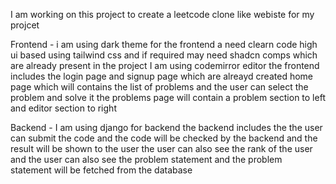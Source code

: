 I am working on this project to create a leetcode clone like webiste for my projcet

Frontend - 
i am using dark theme for the frontend
a need clearn code high ui based using tailwind css and if required may need shadcn comps which are already present in the project
I am using codemirror editor 
the frontend includes the 
login page and signup page which are alreayd created
home page which will contains the list of problems and the user can select the problem and solve it
the problems page will contain a problem section to left and editor section to right

Backend - 
I am using django for backend 
the backend includes the 
the user can submit the code and the code will be checked by the backend and the result will be shown to the user
the user can also see the rank of the user and the user can also see the problem statement and the problem statement will be fetched from the database




